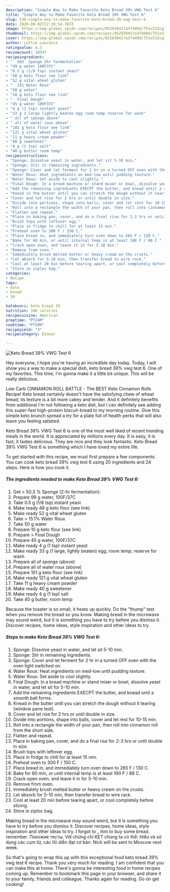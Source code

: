 ```yaml
---
description: "Simple Way to Make Favorite Keto Bread 39% VWG Test 6"
title: "Simple Way to Make Favorite Keto Bread 39% VWG Test 6"
slug: 530-simple-way-to-make-favorite-keto-bread-39-vwg-test-6
date: 2020-09-02T22:10:54.787Z
image: https://img-global.cpcdn.com/recipes/852030417a3f4d9d/751x532cq70/keto-bread-39-vwg-test-6-recipe-main-photo.jpg
thumbnail: https://img-global.cpcdn.com/recipes/852030417a3f4d9d/751x532cq70/keto-bread-39-vwg-test-6-recipe-main-photo.jpg
cover: https://img-global.cpcdn.com/recipes/852030417a3f4d9d/751x532cq70/keto-bread-39-vwg-test-6-recipe-main-photo.jpg
author: Lottie Lawrence
ratingvalue: 4.3
reviewcount: 30547
recipeingredient:
- "  503  Sponge 2hr fermentation"
- "99 g water 100F37C"
- "0.5 g (1/8 tsp) instant yeast"
- "48 g keto flour see link"
- "52 g vital wheat gluten"
- "  151 Water Roux"
- "50 g water"
- "10 g keto flour see link"
- "  Final Dough"
- "45 g water 100F37C"
- "4 g (1 tsp) instant yeast"
- "33 g 1 large lightly beaten egg room temp reserve for wash"
- " all of sponge above"
- " all of water roux above"
- "101 g keto flour see link"
- "121 g vital wheat gluten"
- "11 g heavy cream powder"
- "40 g sweetener"
- "4 g (1 tsp) salt"
- "40 g butter room temp"
recipeinstructions:
- "Sponge: Dissolve yeast in water, and let sit 5-10 min."
- "Sponge: Stir in remaining ingredients."
- "Sponge: Cover and let ferment for 2 hr in a turned OFF oven with the oven light switched on."
- "Water Roux: Heat ingredients on med-low until pudding texture."
- "Water Roux: Set aside to cool slightly."
- "Final Dough: In a bread machine or stand mixer or bowl, dissolve yeast in water, and let sit for 5-10 min."
- "Add the remaining ingredients EXECPT the butter, and knead until a smooth ball forms."
- "Knead in the butter until you can stretch the dough without it tearing (window pane test)."
- "Cover and let rise for 2 hrs or until double in size."
- "Divide into portions, shape into balls, cover and let rest for 10-15 min."
- "Roll into a rectangle the width of your pan, then roll into cinnamon roll from the short side."
- "Flatten and repeat."
- "Place in baking pan, cover, and do a final rise for 2-3 hrs or until double in size."
- "Brush tops with leftover egg."
- "Place in fridge to chill for at least 15 min."
- "Preheat oven to 300 F / 150 C."
- "Place bread in, and immediately turn oven down to 265 F / 130 C."
- "Bake for 60 min, or until internal temp is at least 190 F / 88 C."
- "Crack open oven, and leave it in for 5-10 min."
- "Remove from oven."
- "Immediately brush melted butter or heavy cream on the crusts."
- "Let absorb for 5-10 min, then transfer bread to wire rack."
- "Cool at least 20 min before tearing apart, or cool completely before slicing."
- "Store in ziploc bag."
categories:
- Recipe
tags:
- keto
- bread
- 39

katakunci: keto bread 39 
nutrition: 106 calories
recipecuisine: American
preptime: "PT24M"
cooktime: "PT50M"
recipeyield: "3"
recipecategory: Dinner

---
```



![Keto Bread 39% VWG Test 6](https://img-global.cpcdn.com/recipes/852030417a3f4d9d/751x532cq70/keto-bread-39-vwg-test-6-recipe-main-photo.jpg)

Hey everyone, I hope you're having an incredible day today. Today, I will show you a way to make a special dish, keto bread 39% vwg test 6. One of my favorites. This time, I'm gonna make it a little bit unique. This will be really delicious.

Low Carb CINNAMON ROLL BATTLE - The BEST Keto Cinnamon Rolls Recipe! Keto bread certainly doesn&#39;t have the satisfying chew of wheat bread; its texture is a bit more cakey and tender. And it definitely benefits from additional I&#39;m not following a keto diet, but I can definitely see adding this super-fast high-protein biscuit-bread to my morning routine. Give this simple keto brunch spread a try for a plate full of health perks that will also leave you feeling satieted.

Keto Bread 39% VWG Test 6 is one of the most well liked of recent trending meals in the world. It is appreciated by millions every day. It is easy, it is fast, it tastes delicious. They are nice and they look fantastic. Keto Bread 39% VWG Test 6 is something which I have loved my entire life.


To get started with this recipe, we must first prepare a few components. You can cook keto bread 39% vwg test 6 using 20 ingredients and 24 steps. Here is how you cook it.

<!--inarticleads1-->

##### The ingredients needed to make Keto Bread 39% VWG Test 6:

1. Get  &gt; 50.3 % Sponge (2-hr fermentation):
1. Prepare 99 g water, 100F/37C
1. Take 0.5 g (1/8 tsp) instant yeast
1. Make ready 48 g keto flour (see link)
1. Make ready 52 g vital wheat gluten
1. Take  &gt; 15.1% Water Roux
1. Take 50 g water
1. Prepare 10 g keto flour (see link)
1. Prepare  &gt; Final Dough
1. Prepare 45 g water, 100F/37C
1. Make ready 4 g (1 tsp) instant yeast
1. Make ready 33 g (1 large, lightly beaten) egg, room temp; reserve for wash
1. Prepare  all of sponge (above)
1. Prepare  all of water roux (above)
1. Prepare 101 g keto flour (see link)
1. Make ready 121 g vital wheat gluten
1. Take 11 g heavy cream powder
1. Make ready 40 g sweetener
1. Make ready 4 g (1 tsp) salt
1. Take 40 g butter, room temp


Because the toaster is so small, it heats up quickly. Do the &#34;thump&#34; test when you remove the bread so you know. Making bread in the microwave may sound weird, but it is something you have to try before you dismiss it. Discover recipes, home ideas, style inspiration and other ideas to try. 

<!--inarticleads2-->

##### Steps to make Keto Bread 39% VWG Test 6:

1. Sponge: Dissolve yeast in water, and let sit 5-10 min.
1. Sponge: Stir in remaining ingredients.
1. Sponge: Cover and let ferment for 2 hr in a turned OFF oven with the oven light switched on.
1. Water Roux: Heat ingredients on med-low until pudding texture.
1. Water Roux: Set aside to cool slightly.
1. Final Dough: In a bread machine or stand mixer or bowl, dissolve yeast in water, and let sit for 5-10 min.
1. Add the remaining ingredients EXECPT the butter, and knead until a smooth ball forms.
1. Knead in the butter until you can stretch the dough without it tearing (window pane test).
1. Cover and let rise for 2 hrs or until double in size.
1. Divide into portions, shape into balls, cover and let rest for 10-15 min.
1. Roll into a rectangle the width of your pan, then roll into cinnamon roll from the short side.
1. Flatten and repeat.
1. Place in baking pan, cover, and do a final rise for 2-3 hrs or until double in size.
1. Brush tops with leftover egg.
1. Place in fridge to chill for at least 15 min.
1. Preheat oven to 300 F / 150 C.
1. Place bread in, and immediately turn oven down to 265 F / 130 C.
1. Bake for 60 min, or until internal temp is at least 190 F / 88 C.
1. Crack open oven, and leave it in for 5-10 min.
1. Remove from oven.
1. Immediately brush melted butter or heavy cream on the crusts.
1. Let absorb for 5-10 min, then transfer bread to wire rack.
1. Cool at least 20 min before tearing apart, or cool completely before slicing.
1. Store in ziploc bag.


Making bread in the microwave may sound weird, but it is something you have to try before you dismiss it. Discover recipes, home ideas, style inspiration and other ideas to try. I forgot to _ him to buy some bread. remember. Похожие тесты. Với chứng chỉ KET chúng ta có thể: Hiểu và sử dụng các cụm từ, các lối diễn đạt cơ bản. Nick will be sent to Moscow next week. 

So that's going to wrap this up with this exceptional food keto bread 39% vwg test 6 recipe. Thank you very much for reading. I am confident that you can make this at home. There's gonna be interesting food in home recipes coming up. Remember to bookmark this page in your browser, and share it to your family, friends and colleague. Thanks again for reading. Go on get cooking!
